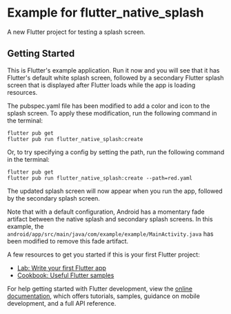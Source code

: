 # Example for flutter_native_splash

A new Flutter project for testing a splash screen.

## Getting Started

This is Flutter's example application.  Run it now and you will see that it has Flutter's default white splash screen, followed by a secondary Flutter splash screen that is displayed after Flutter loads while the app is loading resources.

The pubspec.yaml file has been modified to add a color and icon to the splash screen.  To apply these modification, run the following command in the terminal:

```
flutter pub get
flutter pub run flutter_native_splash:create
```

Or, to try specifying a config by setting the path, run the following command in the terminal:

```
flutter pub get
flutter pub run flutter_native_splash:create --path=red.yaml
```

The updated splash screen will now appear when you run the app, followed by the secondary splash screen.

Note that with a default configuration, Android has a momentary fade artifact between the native splash and secondary splash screens.  In this example, the `android/app/src/main/java/com/example/example/MainActivity.java` has been modified to remove this fade artifact.

A few resources to get you started if this is your first Flutter project:

- [Lab: Write your first Flutter app](https://docs.flutter.dev/get-started/codelab)
- [Cookbook: Useful Flutter samples](https://docs.flutter.dev/cookbook)

For help getting started with Flutter development, view the
[online documentation](https://docs.flutter.dev/), which offers tutorials,
samples, guidance on mobile development, and a full API reference.
